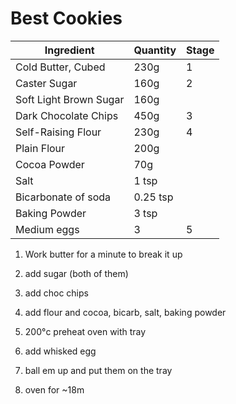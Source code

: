 # Best Cookies
|Ingredient|Quantity|Stage|
|----------|--------|---|
Cold Butter, Cubed | 230g | 1
Caster Sugar  | 160g | 2 
Soft Light Brown Sugar  | 160g 
Dark Chocolate Chips | 450g | 3
Self-Raising Flour  | 230g | 4
Plain Flour  | 200g
Cocoa Powder | 70g
Salt | 1 tsp
Bicarbonate of soda | 0.25 tsp
Baking Powder | 3 tsp
Medium eggs | 3 | 5

1. Work butter for a minute to break it up
2. add sugar (both of them)
3. add choc chips
4. add flour and cocoa, bicarb, salt, baking powder

4. 200°c preheat oven with tray
5. add whisked egg
6. ball em up and put them on the tray
7.  oven for ~18m

